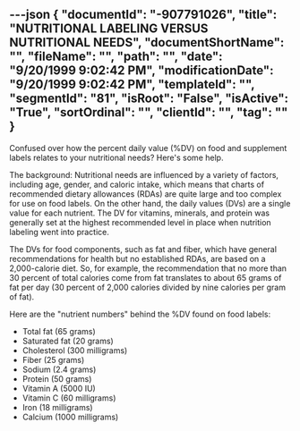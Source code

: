---json
{
  "documentId": "-907791026",
  "title": "NUTRITIONAL LABELING VERSUS NUTRITIONAL NEEDS",
  "documentShortName": "",
  "fileName": "",
  "path": "",
  "date": "9/20/1999 9:02:42 PM",
  "modificationDate": "9/20/1999 9:02:42 PM",
  "templateId": "",
  "segmentId": "81",
  "isRoot": "False",
  "isActive": "True",
  "sortOrdinal": "",
  "clientId": "",
  "tag": ""
}
---

Confused over how the percent daily value (%DV) on food and supplement labels relates to your nutritional needs? Here's some help. 

The background: Nutritional needs are influenced by a variety of factors, including age, gender, and caloric intake, which means that charts of recommended dietary allowances (RDAs) are quite large and too complex for use on food labels. On the other hand, the daily values (DVs) are a single value for each nutrient. The DV for vitamins, minerals, and protein was generally set at the highest recommended level in place when nutrition labeling went into practice. 

The DVs for food components, such as fat and fiber, which have general recommendations for health but no established RDAs, are based on a 2,000-calorie diet. So, for example, the recommendation that no more than 30 percent of total calories come from fat translates to about 65 grams of fat per day (30 percent of 2,000 calories divided by nine calories per gram of fat). 

Here are the &quot;nutrient numbers&quot; behind the %DV found on food labels: 

* Total fat (65 grams) 
* Saturated fat (20 grams) 
* Cholesterol (300 milligrams) 
* Fiber (25 grams) 
* Sodium (2.4 grams) 
* Protein (50 grams) 
* Vitamin A (5000 IU) 
* Vitamin C (60 milligrams) 
* Iron (18 milligrams) 
* Calcium (1000 milligrams)
